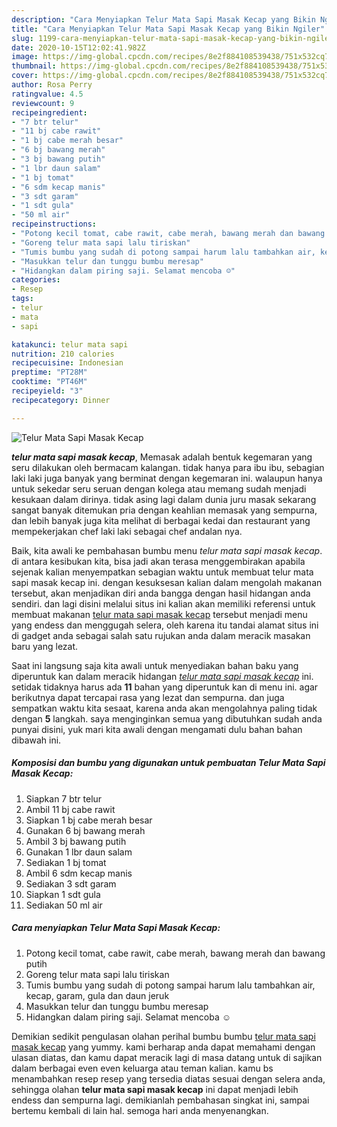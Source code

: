 ```yaml
---
description: "Cara Menyiapkan Telur Mata Sapi Masak Kecap yang Bikin Ngiler"
title: "Cara Menyiapkan Telur Mata Sapi Masak Kecap yang Bikin Ngiler"
slug: 1199-cara-menyiapkan-telur-mata-sapi-masak-kecap-yang-bikin-ngiler
date: 2020-10-15T12:02:41.982Z
image: https://img-global.cpcdn.com/recipes/8e2f884108539438/751x532cq70/telur-mata-sapi-masak-kecap-foto-resep-utama.jpg
thumbnail: https://img-global.cpcdn.com/recipes/8e2f884108539438/751x532cq70/telur-mata-sapi-masak-kecap-foto-resep-utama.jpg
cover: https://img-global.cpcdn.com/recipes/8e2f884108539438/751x532cq70/telur-mata-sapi-masak-kecap-foto-resep-utama.jpg
author: Rosa Perry
ratingvalue: 4.5
reviewcount: 9
recipeingredient:
- "7 btr telur"
- "11 bj cabe rawit"
- "1 bj cabe merah besar"
- "6 bj bawang merah"
- "3 bj bawang putih"
- "1 lbr daun salam"
- "1 bj tomat"
- "6 sdm kecap manis"
- "3 sdt garam"
- "1 sdt gula"
- "50 ml air"
recipeinstructions:
- "Potong kecil tomat, cabe rawit, cabe merah, bawang merah dan bawang putih"
- "Goreng telur mata sapi lalu tiriskan"
- "Tumis bumbu yang sudah di potong sampai harum lalu tambahkan air, kecap, garam, gula dan daun jeruk"
- "Masukkan telur dan tunggu bumbu meresap"
- "Hidangkan dalam piring saji. Selamat mencoba ☺"
categories:
- Resep
tags:
- telur
- mata
- sapi

katakunci: telur mata sapi 
nutrition: 210 calories
recipecuisine: Indonesian
preptime: "PT28M"
cooktime: "PT46M"
recipeyield: "3"
recipecategory: Dinner

---
```



![Telur Mata Sapi Masak Kecap](https://img-global.cpcdn.com/recipes/8e2f884108539438/751x532cq70/telur-mata-sapi-masak-kecap-foto-resep-utama.jpg)

<b><i>telur mata sapi masak kecap</i></b>, Memasak adalah bentuk kegemaran yang seru dilakukan oleh bermacam kalangan. tidak hanya para ibu ibu, sebagian laki laki juga banyak yang berminat dengan kegemaran ini. walaupun hanya untuk sekedar seru seruan dengan kolega atau memang sudah menjadi kesukaan dalam dirinya. tidak asing lagi dalam dunia juru masak sekarang sangat banyak ditemukan pria dengan keahlian memasak yang sempurna, dan lebih banyak juga kita melihat di berbagai kedai dan restaurant yang mempekerjakan chef laki laki sebagai chef andalan nya.



Baik, kita awali ke pembahasan bumbu menu <i>telur mata sapi masak kecap</i>. di antara kesibukan kita, bisa jadi akan terasa menggembirakan apabila sejenak kalian menyempatkan sebagian waktu untuk membuat telur mata sapi masak kecap ini. dengan kesuksesan kalian dalam mengolah makanan tersebut, akan menjadikan diri anda bangga dengan hasil hidangan anda sendiri. dan lagi disini melalui situs ini kalian akan memiliki referensi untuk membuat makanan <u>telur mata sapi masak kecap</u> tersebut menjadi menu yang endess dan menggugah selera, oleh karena itu tandai alamat situs ini di gadget anda sebagai salah satu rujukan anda dalam meracik masakan baru yang lezat.


Saat ini langsung saja kita awali untuk menyediakan bahan baku yang diperuntuk kan dalam meracik hidangan <u><i>telur mata sapi masak kecap</i></u> ini. setidak tidaknya harus ada <b>11</b> bahan yang diperuntuk kan di menu ini. agar berikutnya dapat tercapai rasa yang lezat dan sempurna. dan juga sempatkan waktu kita sesaat, karena anda akan mengolahnya paling tidak dengan <b>5</b> langkah. saya menginginkan semua yang dibutuhkan sudah anda punyai disini, yuk mari kita awali dengan mengamati dulu bahan bahan dibawah ini.

<!--inarticleads1-->

##### Komposisi dan bumbu yang digunakan untuk pembuatan Telur Mata Sapi Masak Kecap:

1. Siapkan 7 btr telur
1. Ambil 11 bj cabe rawit
1. Siapkan 1 bj cabe merah besar
1. Gunakan 6 bj bawang merah
1. Ambil 3 bj bawang putih
1. Gunakan 1 lbr daun salam
1. Sediakan 1 bj tomat
1. Ambil 6 sdm kecap manis
1. Sediakan 3 sdt garam
1. Siapkan 1 sdt gula
1. Sediakan 50 ml air




<!--inarticleads2-->

##### Cara menyiapkan Telur Mata Sapi Masak Kecap:

1. Potong kecil tomat, cabe rawit, cabe merah, bawang merah dan bawang putih
1. Goreng telur mata sapi lalu tiriskan
1. Tumis bumbu yang sudah di potong sampai harum lalu tambahkan air, kecap, garam, gula dan daun jeruk
1. Masukkan telur dan tunggu bumbu meresap
1. Hidangkan dalam piring saji. Selamat mencoba ☺




Demikian sedikit pengulasan olahan perihal bumbu bumbu <u>telur mata sapi masak kecap</u> yang yummy. kami berharap anda dapat memahami dengan ulasan diatas, dan kamu dapat meracik lagi di masa datang untuk di sajikan dalam berbagai even even keluarga atau teman kalian. kamu bs menambahkan resep resep yang tersedia diatas sesuai dengan selera anda, sehingga olahan <b>telur mata sapi masak kecap</b> ini dapat menjadi lebih endess dan sempurna lagi. demikianlah pembahasan singkat ini, sampai bertemu kembali di lain hal. semoga hari anda menyenangkan.
